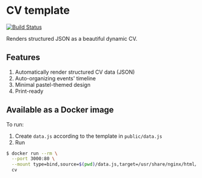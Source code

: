 # CV template
[![Build Status](https://travis-ci.org/WhoMeNope/cv.svg?branch=master)](https://travis-ci.org/WhoMeNope/cv)

Renders structured JSON as a beautiful dynamic CV.

## Features
1. Automatically render structured CV data (JSON)
2. Auto-organizing events' timeline
3. Minimal pastel-themed design
4. Print-ready

## Available as a Docker image
To run:

1. Create `data.js` according to the template in `public/data.js`
2. Run
  ```sh
  $ docker run --rm \
    --port 3000:80 \
    --mount type=bind,source=$(pwd)/data.js,target=/usr/share/nginx/html/data.js \
    cv
  ```
